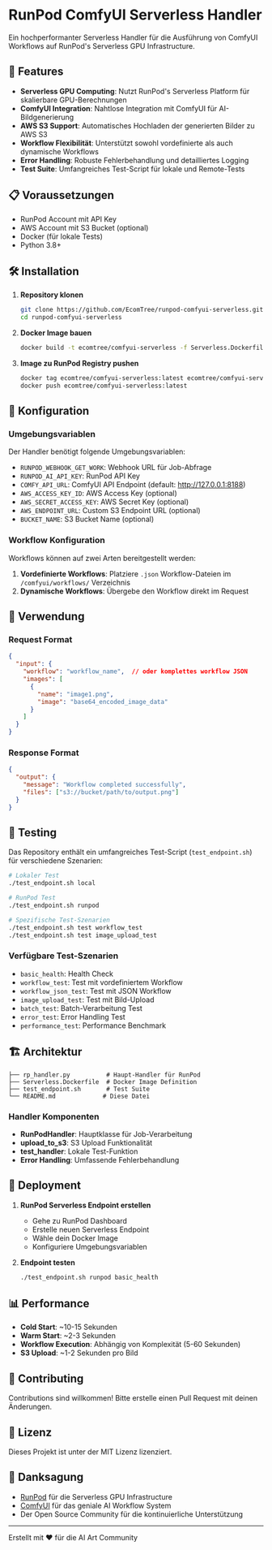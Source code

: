 # RunPod ComfyUI Serverless Handler

Ein hochperformanter Serverless Handler für die Ausführung von ComfyUI Workflows auf RunPod's Serverless GPU Infrastructure.

## 🚀 Features

- **Serverless GPU Computing**: Nutzt RunPod's Serverless Platform für skalierbare GPU-Berechnungen
- **ComfyUI Integration**: Nahtlose Integration mit ComfyUI für AI-Bildgenerierung
- **AWS S3 Support**: Automatisches Hochladen der generierten Bilder zu AWS S3
- **Workflow Flexibilität**: Unterstützt sowohl vordefinierte als auch dynamische Workflows
- **Error Handling**: Robuste Fehlerbehandlung und detailliertes Logging
- **Test Suite**: Umfangreiches Test-Script für lokale und Remote-Tests

## 📋 Voraussetzungen

- RunPod Account mit API Key
- AWS Account mit S3 Bucket (optional)
- Docker (für lokale Tests)
- Python 3.8+

## 🛠️ Installation

1. **Repository klonen**
   ```bash
   git clone https://github.com/EcomTree/runpod-comfyui-serverless.git
   cd runpod-comfyui-serverless
   ```

2. **Docker Image bauen**
   ```bash
   docker build -t ecomtree/comfyui-serverless -f Serverless.Dockerfile .
   ```

3. **Image zu RunPod Registry pushen**
   ```bash
   docker tag ecomtree/comfyui-serverless:latest ecomtree/comfyui-serverless:latest
   docker push ecomtree/comfyui-serverless:latest
   ```

## 🔧 Konfiguration

### Umgebungsvariablen

Der Handler benötigt folgende Umgebungsvariablen:

- `RUNPOD_WEBHOOK_GET_WORK`: Webhook URL für Job-Abfrage
- `RUNPOD_AI_API_KEY`: RunPod API Key
- `COMFY_API_URL`: ComfyUI API Endpoint (default: http://127.0.0.1:8188)
- `AWS_ACCESS_KEY_ID`: AWS Access Key (optional)
- `AWS_SECRET_ACCESS_KEY`: AWS Secret Key (optional)
- `AWS_ENDPOINT_URL`: Custom S3 Endpoint URL (optional)
- `BUCKET_NAME`: S3 Bucket Name (optional)

### Workflow Konfiguration

Workflows können auf zwei Arten bereitgestellt werden:

1. **Vordefinierte Workflows**: Platziere `.json` Workflow-Dateien im `/comfyui/workflows/` Verzeichnis
2. **Dynamische Workflows**: Übergebe den Workflow direkt im Request

## 📝 Verwendung

### Request Format

```json
{
  "input": {
    "workflow": "workflow_name",  // oder komplettes workflow JSON
    "images": [
      {
        "name": "image1.png",
        "image": "base64_encoded_image_data"
      }
    ]
  }
}
```

### Response Format

```json
{
  "output": {
    "message": "Workflow completed successfully",
    "files": ["s3://bucket/path/to/output.png"]
  }
}
```

## 🧪 Testing

Das Repository enthält ein umfangreiches Test-Script (`test_endpoint.sh`) für verschiedene Szenarien:

```bash
# Lokaler Test
./test_endpoint.sh local

# RunPod Test
./test_endpoint.sh runpod

# Spezifische Test-Szenarien
./test_endpoint.sh test workflow_test
./test_endpoint.sh test image_upload_test
```

### Verfügbare Test-Szenarien

- `basic_health`: Health Check
- `workflow_test`: Test mit vordefiniertem Workflow
- `workflow_json_test`: Test mit JSON Workflow
- `image_upload_test`: Test mit Bild-Upload
- `batch_test`: Batch-Verarbeitung Test
- `error_test`: Error Handling Test
- `performance_test`: Performance Benchmark

## 🏗️ Architektur

```
├── rp_handler.py          # Haupt-Handler für RunPod
├── Serverless.Dockerfile  # Docker Image Definition
├── test_endpoint.sh       # Test Suite
└── README.md             # Diese Datei
```

### Handler Komponenten

- **RunPodHandler**: Hauptklasse für Job-Verarbeitung
- **upload_to_s3**: S3 Upload Funktionalität
- **test_handler**: Lokale Test-Funktion
- **Error Handling**: Umfassende Fehlerbehandlung

## 🚀 Deployment

1. **RunPod Serverless Endpoint erstellen**
   - Gehe zu RunPod Dashboard
   - Erstelle neuen Serverless Endpoint
   - Wähle dein Docker Image
   - Konfiguriere Umgebungsvariablen

2. **Endpoint testen**
   ```bash
   ./test_endpoint.sh runpod basic_health
   ```

## 📊 Performance

- **Cold Start**: ~10-15 Sekunden
- **Warm Start**: ~2-3 Sekunden
- **Workflow Execution**: Abhängig von Komplexität (5-60 Sekunden)
- **S3 Upload**: ~1-2 Sekunden pro Bild

## 🤝 Contributing

Contributions sind willkommen! Bitte erstelle einen Pull Request mit deinen Änderungen.

## 📄 Lizenz

Dieses Projekt ist unter der MIT Lizenz lizenziert.

## 🙏 Danksagung

- [RunPod](https://runpod.io) für die Serverless GPU Infrastructure
- [ComfyUI](https://github.com/comfyanonymous/ComfyUI) für das geniale AI Workflow System
- Der Open Source Community für die kontinuierliche Unterstützung

---

Erstellt mit ❤️ für die AI Art Community
